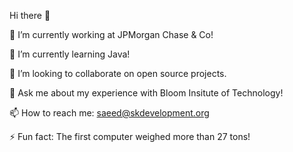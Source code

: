 Hi there 👋

🔭  I’m currently working at JPMorgan Chase & Co! 

🌱  I’m currently learning Java!

👯  I’m looking to collaborate on open source projects.

💬 Ask me about my experience with Bloom Insitute of Technology!

📫 How to reach me: saeed@skdevelopment.org

⚡ Fun fact: The first computer weighed more than 27 tons!
